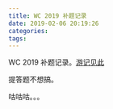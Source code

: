 ```yaml
---
title: WC 2019 补题记录
date: 2019-02-06 20:19:26
categories:
tags:
---
```


WC 2019 补题记录。[游记见此](/2019/01/18/THUWC-2019-WC-2019)

提答题不想搞。

<!--- more --->

咕咕咕。。。
